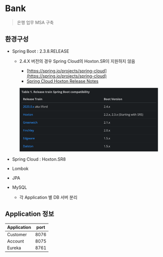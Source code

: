 # Bank

> 은행 업무 MSA 구축

## 환경구성

- Spring Boot : 2.3.8.RELEASE

  - 2.4.X 버전의 경우 Spring Cloud의 Hoxton.SR이 지원하지 않음 
    + [https://spring.io/projects/spring-cloud](https://spring.io/projects/spring-cloud)  
    + [Spring Cloud Hoxton Release Notes](https://github.com/spring-cloud/spring-cloud-release/wiki/Spring-Cloud-Hoxton-Release-Notes)
      
    ![스프링클라우드와 스프링부트](WhatILearned/img/springBoot_springCloud.png)

- Spring Cloud : Hoxton.SR8
- Lombok
- JPA
- MySQL
    + 각 Application 별 DB 서버 분리

## Application 정보

| Application | port |
| ----------- | ---- |
| Customer    | 8076 |
| Account     | 8075 |
| Eureka      | 8761 |

